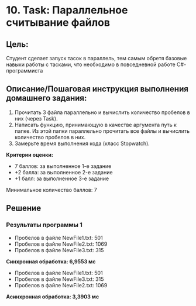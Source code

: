 # 10. Task: Параллельное считывание файлов

## Цель:

Студент сделает запуск тасок в параллель, тем самым обретя базовые навыки работы с тасками, что необходимо в повседневной работе C#-программиста


## Описание/Пошаговая инструкция выполнения домашнего задания:

1. Прочитать 3 файла параллельно и вычислить количество пробелов в них (через Task).
2. Написать функцию, принимающую в качестве аргумента путь к папке. Из этой папки параллельно прочитать все файлы и вычислить количество пробелов в них.
3. Замерьте время выполнения кода (класс Stopwatch).

**Критерии оценки:**
* 7 баллов: за выполненное 1-е задание
* +2 балла: за выполненное 2-е задание
* +1 балл: за выполненное 3-е задание

Минимальное количество баллов: 7


## Решение

### Результаты программы 1

* Пробелов в файле NewFile1.txt: 501
* Пробелов в файле NewFile2.txt: 1069
* Пробелов в файле NewFile3.txt: 315

**Синхронная обработка: 6,9553 мс**


* Пробелов в файле NewFile1.txt: 501
* Пробелов в файле NewFile3.txt: 315
* Пробелов в файле NewFile2.txt: 1069

**Асинхронная обработка: 3,3903 мс**